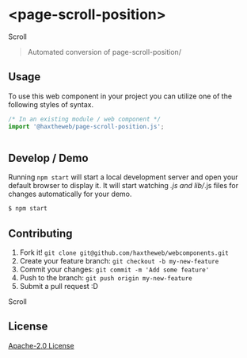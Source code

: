 # &lt;page-scroll-position&gt;

Scroll
> Automated conversion of page-scroll-position/

## Usage
To use this web component in your project you can utilize one of the following styles of syntax.

```js
/* In an existing module / web component */
import '@haxtheweb/page-scroll-position.js';



```

## Develop / Demo
Running `npm start` will start a local development server and open your default browser to display it. It will start watching *.js and lib/*.js files for changes automatically for your demo.
```bash
$ npm start
```


## Contributing

1. Fork it! `git clone git@github.com/haxtheweb/webcomponents.git`
2. Create your feature branch: `git checkout -b my-new-feature`
3. Commit your changes: `git commit -m 'Add some feature'`
4. Push to the branch: `git push origin my-new-feature`
5. Submit a pull request :D

Scroll

## License
[Apache-2.0 License](http://opensource.org/licenses/Apache-2.0)